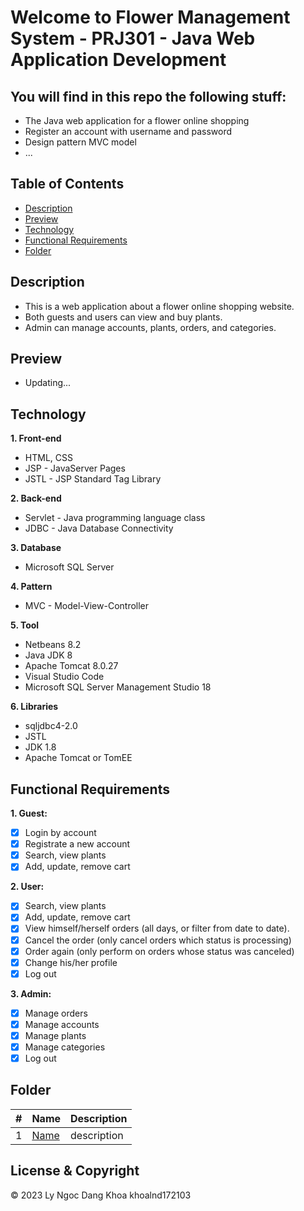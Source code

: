 # Welcome to Flower Management System - PRJ301 - Java Web Application Development

## You will find in this repo the following stuff:
* The Java web application for a flower online shopping
* Register an account with username and password
* Design pattern MVC model
* ...

## Table of Contents
* [Description](#description)
* [Preview](#preview)
* [Technology](#technology)
* [Functional Requirements](#functional-requirements)
* [Folder](#folder)

## Description
* This is a web application about a flower online shopping website.
* Both guests and users can view and buy plants. 
* Admin can manage accounts, plants, orders, and categories.

## Preview
* Updating...

## Technology
**1. Front-end**
* HTML, CSS
* JSP - JavaServer Pages
* JSTL - JSP Standard Tag Library

**2. Back-end**
* Servlet - Java programming language class
* JDBC - Java Database Connectivity

**3. Database**
* Microsoft SQL Server

**4. Pattern**
* MVC - Model-View-Controller

**5. Tool**
* Netbeans 8.2
* Java JDK 8
* Apache Tomcat 8.0.27
* Visual Studio Code
* Microsoft SQL Server Management Studio 18

**6. Libraries**
* sqljdbc4-2.0
* JSTL
* JDK 1.8
* Apache Tomcat or TomEE

## Functional Requirements
**1. Guest:**
- [x] Login by account
- [x] Registrate a new account
- [x] Search, view plants
- [x] Add, update, remove cart

**2. User:**
- [x] Search, view plants
- [x] Add, update, remove cart
- [x] View himself/herself orders (all days, or filter from date to date). 
- [x] Cancel the order (only cancel orders which status is processing)
- [x] Order again (only perform on orders whose status was canceled)
- [x] Change his/her profile
- [x] Log out

**3. Admin:**
- [x] Manage orders
- [x] Manage accounts
- [x] Manage plants
- [x] Manage categories
- [x] Log out

## Folder
#| Name | Description
-| ---- | -----------
1| [Name](link) | description

## License & Copyright
&copy; 2023 Ly Ngoc Dang Khoa khoalnd172103

